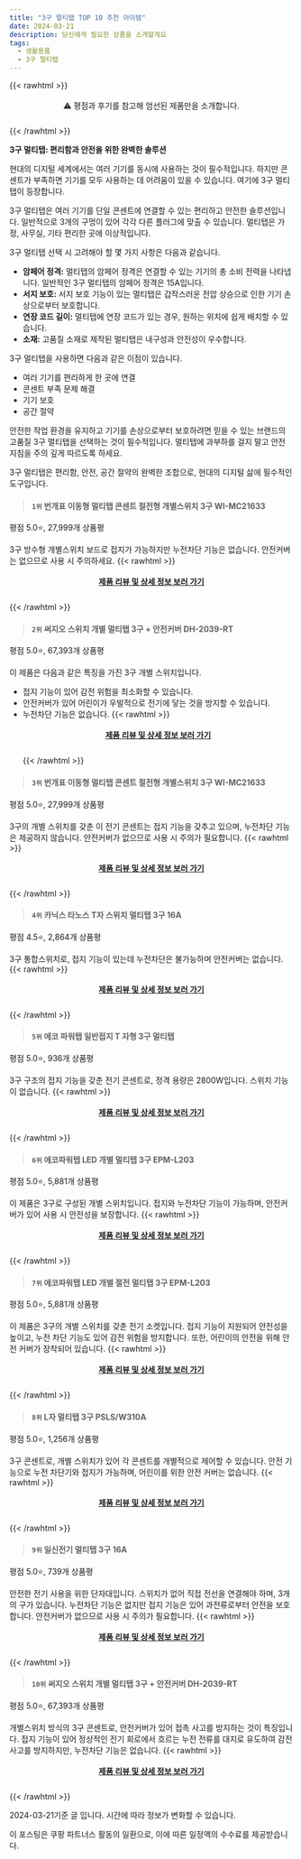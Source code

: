 ```yaml
---
title: "3구 멀티탭 TOP 10 추천 아이템"
date: 2024-03-21
description: 당신에게 필요한 상품을 소개할게요
tags:
  - 생활용품
  - 3구 멀티탭
---
```

{{< rawhtml >}}<div class="toc" style="text-align: center; height: 50px; line-height: 2;">  <p>⚠️ 평점과 후기를 참고해 엄선된 제품만을 소개합니다.<br></p></div> {{< /rawhtml >}}

**3구 멀티탭: 편리함과 안전을 위한 완벽한 솔루션**

현대의 디지털 세계에서는 여러 기기를 동시에 사용하는 것이 필수적입니다. 하지만 콘센트가 부족하면 기기를 모두 사용하는 데 어려움이 있을 수 있습니다. 여기에 3구 멀티탭이 등장합니다.

3구 멀티탭은 여러 기기를 단일 콘센트에 연결할 수 있는 편리하고 안전한 솔루션입니다. 일반적으로 3개의 구멍이 있어 각각 다른 플러그에 맞출 수 있습니다. 멀티탭은 가정, 사무실, 기타 편리한 곳에 이상적입니다.

3구 멀티탭 선택 시 고려해야 할 몇 가지 사항은 다음과 같습니다.

* **암페어 정격:** 멀티탭의 암페어 정격은 연결할 수 있는 기기의 총 소비 전력을 나타냅니다. 일반적인 3구 멀티탭의 암페어 정격은 15A입니다.
* **서지 보호:** 서지 보호 기능이 있는 멀티탭은 갑작스러운 전압 상승으로 인한 기기 손상으로부터 보호합니다.
* **연장 코드 길이:** 멀티탭에 연장 코드가 있는 경우, 원하는 위치에 쉽게 배치할 수 있습니다.
* **소재:** 고품질 소재로 제작된 멀티탭은 내구성과 안전성이 우수합니다.

3구 멀티탭을 사용하면 다음과 같은 이점이 있습니다.

* 여러 기기를 편리하게 한 곳에 연결
* 콘센트 부족 문제 해결
* 기기 보호
* 공간 절약

안전한 작업 환경을 유지하고 기기를 손상으로부터 보호하려면 믿을 수 있는 브랜드의 고품질 3구 멀티탭을 선택하는 것이 필수적입니다. 멀티탭에 과부하를 걸지 말고 안전 지침을 주의 깊게 따르도록 하세요.

3구 멀티탭은 편리함, 안전, 공간 절약의 완벽한 조합으로, 현대의 디지털 삶에 필수적인 도구입니다.


>#### `1위` 번개표 이동형 멀티탭 콘센트 절전형 개별스위치 3구 WI-MC21633
평점 5.0⭐, 27,999개 상품평

3구 방수형 개별스위치 보드로 접지가 가능하지만 누전차단 기능은 없습니다. 안전커버는 없으므로 사용 시 주의하세요.
{{< rawhtml >}}<div class="toc" style="text-align: center; height: 50px; line-height: 2;"><p><b><a href="https://link.coupang.com/re/AFFSDP?lptag=AF5033054&pageKey=218273168&itemId=675673605&vendorItemId=4741345085&traceid=V0-153-cb0f95a68ce26844&requestid=20240321105917825295938704&token=31850B%7CGM">제품 리뷰 및 상세 정보 보러 가기</a></b><br></p> </div>{{< /rawhtml >}}

>#### `2위` 써지오 스위치 개별 멀티탭 3구 + 안전커버 DH-2039-RT
평점 5.0⭐, 67,393개 상품평

이 제품은 다음과 같은 특징을 가진 3구 개별 스위치입니다.

* 접지 기능이 있어 감전 위험을 최소화할 수 있습니다.
* 안전커버가 있어 어린이가 우발적으로 전기에 닿는 것을 방지할 수 있습니다.
* 누전차단 기능은 없습니다.
{{< rawhtml >}}<div class="toc" style="text-align: center; height: 50px; line-height: 2;"><p><b><a href="https://link.coupang.com/re/AFFSDP?lptag=AF5033054&pageKey=19136228&itemId=76831341&vendorItemId=3129309748&traceid=V0-153-de69184e02f550ba&requestid=20240321105917825295938704&token=31850B%7CGM">제품 리뷰 및 상세 정보 보러 가기</a></b><br></p> </div>{{< /rawhtml >}}

>#### `3위` 번개표 이동형 멀티탭 콘센트 절전형 개별스위치 3구 WI-MC21633
평점 5.0⭐, 27,999개 상품평

3구의 개별 스위치를 갖춘 이 전기 콘센트는 접지 기능을 갖추고 있으며, 누전차단 기능은 제공하지 않습니다. 안전커버가 없으므로 사용 시 주의가 필요합니다.
{{< rawhtml >}}<div class="toc" style="text-align: center; height: 50px; line-height: 2;"><p><b><a href="https://link.coupang.com/re/AFFSDP?lptag=AF5033054&pageKey=218273168&itemId=675673624&vendorItemId=4741345124&traceid=V0-153-cb0f95a68ce26844&requestid=20240321105917825295938704&token=31850B%7CGM">제품 리뷰 및 상세 정보 보러 가기</a></b><br></p> </div>{{< /rawhtml >}}

>#### `4위` 카닉스 타노스 T자 스위치 멀티탭 3구 16A
평점 4.5⭐, 2,864개 상품평

3구 통합스위치로, 접지 기능이 있는데 누전차단은 불가능하며 안전커버는 없습니다.
{{< rawhtml >}}<div class="toc" style="text-align: center; height: 50px; line-height: 2;"><p><b><a href="https://link.coupang.com/re/AFFSDP?lptag=AF5033054&pageKey=246423632&itemId=780738845&vendorItemId=4976347385&traceid=V0-153-b8474e3b5c971157&requestid=20240321105917825295938704&token=31850B%7CGM">제품 리뷰 및 상세 정보 보러 가기</a></b><br></p> </div>{{< /rawhtml >}}

>#### `5위` 에코 파워탭 일반접지 T 자형 3구 멀티탭
평점 5.0⭐, 936개 상품평

3구 구조의 접지 기능을 갖춘 전기 콘센트로, 정격 용량은 2800W입니다. 스위치 기능이 없습니다.
{{< rawhtml >}}<div class="toc" style="text-align: center; height: 50px; line-height: 2;"><p><b><a href="https://link.coupang.com/re/AFFSDP?lptag=AF5033054&pageKey=7292970817&itemId=18630655098&vendorItemId=85765955482&traceid=V0-153-ff802679f18e3509&requestid=20240321105917825295938704&token=31850B%7CGM">제품 리뷰 및 상세 정보 보러 가기</a></b><br></p> </div>{{< /rawhtml >}}

>#### `6위` 에코파워탭 LED 개별 멀티탭 3구 EPM-L203
평점 5.0⭐, 5,881개 상품평

이 제품은 3구로 구성된 개별 스위치입니다. 접지와 누전차단 기능이 가능하며, 안전커버가 있어 사용 시 안전성을 보장합니다.
{{< rawhtml >}}<div class="toc" style="text-align: center; height: 50px; line-height: 2;"><p><b><a href="https://link.coupang.com/re/AFFSDP?lptag=AF5033054&pageKey=7063727460&itemId=18012476218&vendorItemId=85167994220&traceid=V0-153-2fa56664524142b8&requestid=20240321105917825295938704&token=31850B%7CGM">제품 리뷰 및 상세 정보 보러 가기</a></b><br></p> </div>{{< /rawhtml >}}

>#### `7위` 에코파워탭 LED 개별 절전 멀티탭 3구 EPM-L203
평점 5.0⭐, 5,881개 상품평

이 제품은 3구의 개별 스위치를 갖춘 전기 소켓입니다. 접지 기능이 지원되어 안전성을 높이고, 누전 차단 기능도 있어 감전 위험을 방지합니다. 또한, 어린이의 안전을 위해 안전 커버가 장착되어 있습니다.
{{< rawhtml >}}<div class="toc" style="text-align: center; height: 50px; line-height: 2;"><p><b><a href="https://link.coupang.com/re/AFFSDP?lptag=AF5033054&pageKey=7063727460&itemId=18557384353&vendorItemId=85695113559&traceid=V0-153-2fa56664524142b8&requestid=20240321105917825295938704&token=31850B%7CGM">제품 리뷰 및 상세 정보 보러 가기</a></b><br></p> </div>{{< /rawhtml >}}

>#### `8위` L자 멀티탭 3구 PSLS/W310A
평점 5.0⭐, 1,256개 상품평

3구 콘센트로, 개별 스위치가 있어 각 콘센트를 개별적으로 제어할 수 있습니다. 안전 기능으로 누전 차단기와 접지가 가능하며, 어린이를 위한 안전 커버는 없습니다.
{{< rawhtml >}}<div class="toc" style="text-align: center; height: 50px; line-height: 2;"><p><b><a href="https://link.coupang.com/re/AFFSDP?lptag=AF5033054&pageKey=7204397492&itemId=18217170728&vendorItemId=76207930767&traceid=V0-153-369bef2c25ce46d1&requestid=20240321105917825295938704&token=31850B%7CGM">제품 리뷰 및 상세 정보 보러 가기</a></b><br></p> </div>{{< /rawhtml >}}

>#### `9위` 일신전기 멀티탭 3구 16A
평점 5.0⭐, 739개 상품평

안전한 전기 사용을 위한 단자대입니다. 스위치가 없어 직접 전선을 연결해야 하며, 3개의 구가 있습니다. 누전차단 기능은 없지만 접지 기능은 있어 과전류로부터 안전을 보호합니다. 안전커버가 없으므로 사용 시 주의가 필요합니다.
{{< rawhtml >}}<div class="toc" style="text-align: center; height: 50px; line-height: 2;"><p><b><a href="https://link.coupang.com/re/AFFSDP?lptag=AF5033054&pageKey=110895277&itemId=334192732&vendorItemId=3820059668&traceid=V0-153-909d344dd47a15ec&requestid=20240321105917825295938704&token=31850B%7CGM">제품 리뷰 및 상세 정보 보러 가기</a></b><br></p> </div>{{< /rawhtml >}}

>#### `10위` 써지오 스위치 개별 멀티탭 3구 + 안전커버 DH-2039-RT
평점 5.0⭐, 67,393개 상품평

개별스위치 방식의 3구 콘센트로, 안전커버가 있어 접촉 사고를 방지하는 것이 특징입니다. 접지 기능이 있어 정상적인 전기 회로에서 흐르는 누전 전류를 대지로 유도하여 감전 사고를 방지하지만, 누전차단 기능은 없습니다.
{{< rawhtml >}}<div class="toc" style="text-align: center; height: 50px; line-height: 2;"><p><b><a href="https://link.coupang.com/re/AFFSDP?lptag=AF5033054&pageKey=19136228&itemId=40642468&vendorItemId=3061670880&traceid=V0-153-de69184e02f550ba&requestid=20240321105917825295938704&token=31850B%7CGM">제품 리뷰 및 상세 정보 보러 가기</a></b><br></p> </div>{{< /rawhtml >}}


2024-03-21기준 글 입니다.
시간에 따라 정보가 변화할 수 있습니다.

이 포스팅은 쿠팡 파트너스 활동의 일환으로, 이에 따른 일정액의 수수료를 제공받습니다.